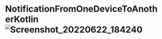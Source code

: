 # NotificationFromOneDeviceToAnotherKotlin![Screenshot_20220622_184240](https://user-images.githubusercontent.com/35709246/175044009-222938ca-b991-456b-8e4b-cc2f9b5fa771.png)
